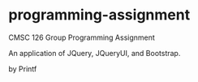 # programming-assignment
CMSC 126 Group Programming Assignment

An application of JQuery, JQueryUI, and Bootstrap.

by Printf